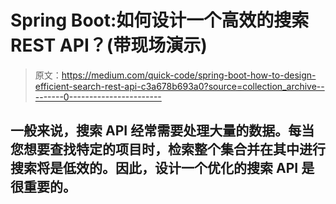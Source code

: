 # Spring Boot:如何设计一个高效的搜索 REST API？(带现场演示)

> 原文：<https://medium.com/quick-code/spring-boot-how-to-design-efficient-search-rest-api-c3a678b693a0?source=collection_archive---------0----------------------->

## 一般来说，搜索 API 经常需要处理大量的数据。每当您想要查找特定的项目时，检索整个集合并在其中进行搜索将是低效的。因此，设计一个优化的搜索 API 是很重要的。